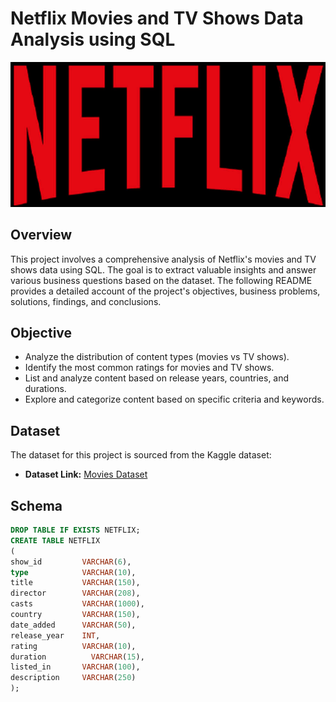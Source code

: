 # Netflix Movies and TV Shows Data Analysis using SQL

![Netflix Logo](https://github.com/sachita27/netflix_sql_project/blob/main/netflix-logo-png-.jpg)

## Overview
This project involves a comprehensive analysis of Netflix's movies and TV shows data using SQL. The goal is to extract valuable insights and answer various business questions based on the dataset. The following README provides a detailed account of the project's objectives, business problems, solutions, findings, and conclusions.

## Objective
- Analyze the distribution of content types (movies vs TV shows).
- Identify the most common ratings for movies and TV shows.
- List and analyze content based on release years, countries, and durations.
- Explore and categorize content based on specific criteria and keywords.

## Dataset
The dataset for  this project is sourced from the Kaggle dataset:

- **Dataset Link:** [Movies Dataset](https://www.kaggle.com/datasets/shivamb/netflix-shows?resource=download)

## Schema
```sql
DROP TABLE IF EXISTS NETFLIX;
CREATE TABLE NETFLIX
(
show_id         VARCHAR(6),
type	        VARCHAR(10),
title	        VARCHAR(150),
director        VARCHAR(208),
casts	        VARCHAR(1000),
country	        VARCHAR(150),
date_added    	VARCHAR(50),
release_year	INT,
rating	        VARCHAR(10),
duration	      VARCHAR(15),
listed_in    	VARCHAR(100),
description     VARCHAR(250)
);
```
